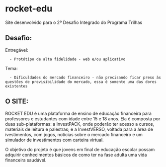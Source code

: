# rocket-edu
Site desenvolvido para o 2º Desafio Integrado do Programa Trilhas


## Desafio:

  Entregável: 
  
      - Protótipo de alta fidelidade - web e/ou aplicativo
      
  Tema: 
  
      - Dificuldades do mercado financeiro - não precisando ficar preso às questões de previsibilidade do mercado, essa é somente uma das dores existentes

## O SITE:

ROCKET EDU é uma plataforma de ensino de educação financeira para professores e estudantes com idade entre 15 e 18 anos. Ela é composta por duas sub-plataformas: a InvestPACK, onde poderão ter acesso a cursos, materiais de leitura e palestras; e a InvestVERSO, voltada para a área de ivestimentos, com jogos, notícias sobre o mercado financeiro e um simulador de investimentos com carteira virtual.

O objetivo do projeto é que jovens em final de educação escolar possam adquirir conhecimentos básicos de como ter na fase adulta uma vida financeira saudável.

